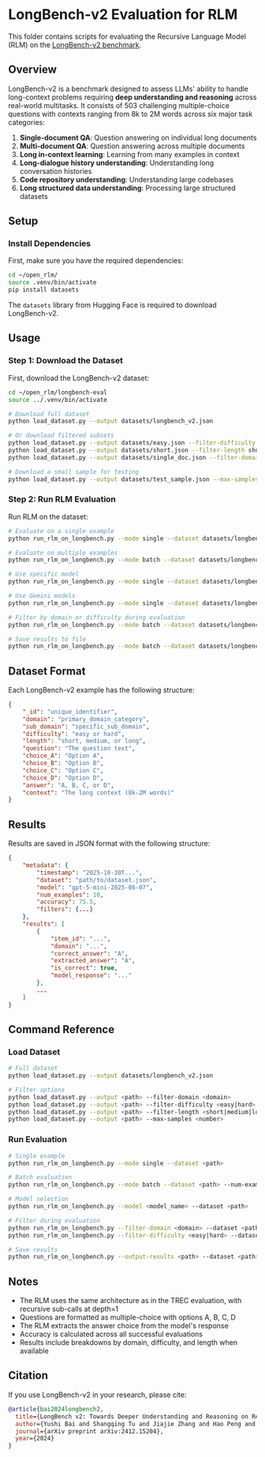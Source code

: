 # LongBench-v2 Evaluation for RLM

This folder contains scripts for evaluating the Recursive Language Model (RLM) on the [LongBench-v2 benchmark](https://github.com/THUDM/LongBench).

## Overview

LongBench-v2 is a benchmark designed to assess LLMs' ability to handle long-context problems requiring **deep understanding and reasoning** across real-world multitasks. It consists of 503 challenging multiple-choice questions with contexts ranging from 8k to 2M words across six major task categories:

1. **Single-document QA**: Question answering on individual long documents
2. **Multi-document QA**: Question answering across multiple documents
3. **Long in-context learning**: Learning from many examples in context
4. **Long-dialogue history understanding**: Understanding long conversation histories
5. **Code repository understanding**: Understanding large codebases
6. **Long structured data understanding**: Processing large structured datasets

## Setup

### Install Dependencies

First, make sure you have the required dependencies:

```bash
cd ~/open_rlm/
source .venv/bin/activate
pip install datasets
```

The `datasets` library from Hugging Face is required to download LongBench-v2.

## Usage

### Step 1: Download the Dataset

First, download the LongBench-v2 dataset:

```bash
cd ~/open_rlm/longbench-eval
source ../.venv/bin/activate

# Download full dataset
python load_dataset.py --output datasets/longbench_v2.json

# Or download filtered subsets
python load_dataset.py --output datasets/easy.json --filter-difficulty easy
python load_dataset.py --output datasets/short.json --filter-length short
python load_dataset.py --output datasets/single_doc.json --filter-domain single_document_qa

# Download a small sample for testing
python load_dataset.py --output datasets/test_sample.json --max-samples 50
```

### Step 2: Run RLM Evaluation

Run RLM on the dataset:

```bash
# Evaluate on a single example
python run_rlm_on_longbench.py --mode single --dataset datasets/longbench_v2.json

# Evaluate on multiple examples
python run_rlm_on_longbench.py --mode batch --dataset datasets/longbench_v2.json --num-examples 10

# Use specific model
python run_rlm_on_longbench.py --mode single --dataset datasets/longbench_v2.json --model gpt-4o

# Use Gemini models
python run_rlm_on_longbench.py --mode single --dataset datasets/longbench_v2.json --model gemini-1.5-pro

# Filter by domain or difficulty during evaluation
python run_rlm_on_longbench.py --mode batch --dataset datasets/longbench_v2.json --filter-domain single_document_qa --num-examples 5

# Save results to file
python run_rlm_on_longbench.py --mode batch --dataset datasets/longbench_v2.json --num-examples 20 --output-results results/eval_1.json
```

## Dataset Format

Each LongBench-v2 example has the following structure:

```json
{
    "_id": "unique_identifier",
    "domain": "primary_domain_category",
    "sub_domain": "specific_sub_domain",
    "difficulty": "easy or hard",
    "length": "short, medium, or long",
    "question": "The question text",
    "choice_A": "Option A",
    "choice_B": "Option B",
    "choice_C": "Option C",
    "choice_D": "Option D",
    "answer": "A, B, C, or D",
    "context": "The long context (8k-2M words)"
}
```

## Results

Results are saved in JSON format with the following structure:

```json
{
    "metadata": {
        "timestamp": "2025-10-30T...",
        "dataset": "path/to/dataset.json",
        "model": "gpt-5-mini-2025-08-07",
        "num_examples": 10,
        "accuracy": 75.5,
        "filters": {...}
    },
    "results": [
        {
            "item_id": "...",
            "domain": "...",
            "correct_answer": "A",
            "extracted_answer": "A",
            "is_correct": true,
            "model_response": "..."
        },
        ...
    ]
}
```

## Command Reference

### Load Dataset

```bash
# Full dataset
python load_dataset.py --output datasets/longbench_v2.json

# Filter options
python load_dataset.py --output <path> --filter-domain <domain>
python load_dataset.py --output <path> --filter-difficulty <easy|hard>
python load_dataset.py --output <path> --filter-length <short|medium|long>
python load_dataset.py --output <path> --max-samples <number>
```

### Run Evaluation

```bash
# Single example
python run_rlm_on_longbench.py --mode single --dataset <path>

# Batch evaluation
python run_rlm_on_longbench.py --mode batch --dataset <path> --num-examples <n>

# Model selection
python run_rlm_on_longbench.py --model <model_name> --dataset <path>

# Filter during evaluation
python run_rlm_on_longbench.py --filter-domain <domain> --dataset <path>
python run_rlm_on_longbench.py --filter-difficulty <easy|hard> --dataset <path>

# Save results
python run_rlm_on_longbench.py --output-results <path> --dataset <path>
```

## Notes

- The RLM uses the same architecture as in the TREC evaluation, with recursive sub-calls at depth=1
- Questions are formatted as multiple-choice with options A, B, C, D
- The RLM extracts the answer choice from the model's response
- Accuracy is calculated across all successful evaluations
- Results include breakdowns by domain, difficulty, and length when available

## Citation

If you use LongBench-v2 in your research, please cite:

```bibtex
@article{bai2024longbench2,
  title={LongBench v2: Towards Deeper Understanding and Reasoning on Realistic Long-context Multitasks}, 
  author={Yushi Bai and Shangqing Tu and Jiajie Zhang and Hao Peng and Xiaozhi Wang and Xin Lv and Shulin Cao and Jiazheng Xu and Lei Hou and Yuxiao Dong and Jie Tang and Juanzi Li},
  journal={arXiv preprint arXiv:2412.15204},
  year={2024}
}
```

